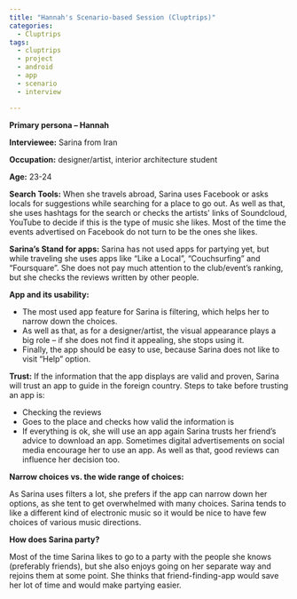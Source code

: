 ```yaml
---
title: "Hannah's Scenario-based Session (Cluptrips)"
categories:
  - Cluptrips
tags:
  - cluptrips
  - project
  - android
  - app
  - scenario
  - interview

---
```


**Primary persona – Hannah**


**Interviewee:** Sarina from Iran

**Occupation:** designer/artist, interior architecture student

**Age:** 23-24

**Search Tools:**
When she travels abroad, Sarina uses Facebook or asks locals for suggestions while searching for a place to go out. As well as that, she uses hashtags for the search or checks the artists' links of Soundcloud, YouTube to decide if this is the type of music she likes. Most of the time the events advertised on Facebook do not turn to be the ones she likes.

**Sarina’s Stand for apps:**
Sarina has not used apps for partying yet, but while traveling she uses apps like “Like a Local”, “Couchsurfing” and “Foursquare”. She does not pay much attention to the club/event’s ranking, but she checks the reviews written by other people.

**App and its usability:**
* The most used app feature for Sarina is filtering, which helps her to narrow down the choices.
* As well as that, as for a designer/artist, the visual appearance plays a big role – if she does not find it appealing, she stops using it.
* Finally, the app should be easy to use, because Sarina does not like to visit “Help” option.

**Trust:**
If the information that the app displays are valid and proven, Sarina will trust an app to guide in the foreign country. Steps to take before trusting an app is:
* Checking the reviews
* Goes to the place and checks how valid the information is
* If everything is ok, she will use an app again
Sarina trusts her friend’s advice to download an app. Sometimes digital advertisements on social media encourage her to use an app. As well as that, good reviews can influence her decision too.

**Narrow choices vs. the wide range of choices:**

As Sarina uses filters a lot, she prefers if the app can narrow down her options, as she tent to get overwhelmed with many choices. Sarina tends to like a different kind of electronic music so it would be nice to have few choices of various music directions.

**How does Sarina party?**

Most of the time Sarina likes to go to a party with the people she knows (preferably friends), but she also enjoys going on her separate way and rejoins them at some point. She thinks that friend-finding-app would save her lot of time and would make partying easier.
